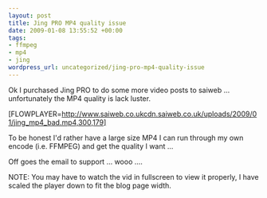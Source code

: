 ```yaml
--- 
layout: post
title: Jing PRO MP4 quality issue
date: 2009-01-08 13:55:52 +00:00
tags: 
- ffmpeg
- mp4
- jing
wordpress_url: uncategorized/jing-pro-mp4-quality-issue
---
```

Ok I purchased Jing PRO to do some more video posts to saiweb ... unfortunately the MP4 quality is lack luster. 

[FLOWPLAYER=http://www.saiweb.co.ukcdn.saiweb.co.uk/uploads/2009/01/jing_mp4_bad.mp4,300,179]

To be honest I'd rather have a large size MP4 I can run through my own encode (i.e. FFMPEG) and get the quality I want ...

Off goes the email to support ... wooo ....

NOTE: You may have to watch the vid in fullscreen to view it properly, I have scaled the player down to fit the blog page width.
